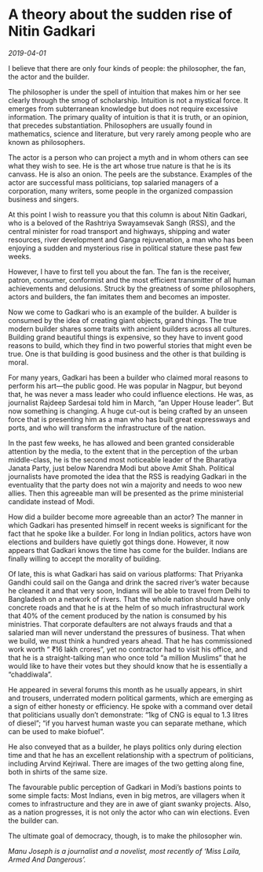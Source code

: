 # A theory about the sudden rise of Nitin Gadkari

*2019-04-01*

I believe that there are only four kinds of people: the philosopher, the
fan, the actor and the builder.

The philosopher is under the spell of intuition that makes him or her
see clearly through the smog of scholarship. Intuition is not a mystical
force. It emerges from subterranean knowledge but does not require
excessive information. The primary quality of intuition is that it is
truth, or an opinion, that precedes substantiation. Philosophers are
usually found in mathematics, science and literature, but very rarely
among people who are known as philosophers.

The actor is a person who can project a myth and in whom others can see
what they wish to see. He is the art whose true nature is that he is its
canvass. He is also an onion. The peels are the substance. Examples of
the actor are successful mass politicians, top salaried managers of a
corporation, many writers, some people in the organized compassion
business and singers.

At this point I wish to reassure you that this column is about Nitin
Gadkari, who is a beloved of the Rashtriya Swayamsevak Sangh (RSS), and
the central minister for road transport and highways, shipping and water
resources, river development and Ganga rejuvenation, a man who has been
enjoying a sudden and mysterious rise in political stature these past
few weeks.

However, I have to first tell you about the fan. The fan is the
receiver, patron, consumer, conformist and the most efficient
transmitter of all human achievements and delusions. Struck by the
greatness of some philosophers, actors and builders, the fan imitates
them and becomes an imposter.

Now we come to Gadkari who is an example of the builder. A builder is
consumed by the idea of creating giant objects, grand things. The true
modern builder shares some traits with ancient builders across all
cultures. Building grand beautiful things is expensive, so they have to
invent good reasons to build, which they find in two powerful stories
that might even be true. One is that building is good business and the
other is that building is moral.

For many years, Gadkari has been a builder who claimed moral reasons to
perform his art—the public good. He was popular in Nagpur, but beyond
that, he was never a mass leader who could influence elections. He was,
as journalist Rajdeep Sardesai told him in March, “an Upper House
leader”. But now something is changing. A huge cut-out is being crafted
by an unseen force that is presenting him as a man who has built great
expressways and ports, and who will transform the infrastructure of the
nation.

In the past few weeks, he has allowed and been granted considerable
attention by the media, to the extent that in the perception of the
urban middle-class, he is the second most noticeable leader of the
Bharatiya Janata Party, just below Narendra Modi but above Amit Shah.
Political journalists have promoted the idea that the RSS is readying
Gadkari in the eventuality that the party does not win a majority and
needs to woo new allies. Then this agreeable man will be presented as
the prime ministerial candidate instead of Modi.

How did a builder become more agreeable than an actor? The manner in
which Gadkari has presented himself in recent weeks is significant for
the fact that he spoke like a builder. For long in Indian politics,
actors have won elections and builders have quietly got things done.
However, it now appears that Gadkari knows the time has come for the
builder. Indians are finally willing to accept the morality of building.

Of late, this is what Gadkari has said on various platforms: That
Priyanka Gandhi could sail on the Ganga and drink the sacred river’s
water because he cleaned it and that very soon, Indians will be able to
travel from Delhi to Bangladesh on a network of rivers. That the whole
nation should have only concrete roads and that he is at the helm of so
much infrastructural work that 40% of the cement produced by the nation
is consumed by his ministries. That corporate defaulters are not always
frauds and that a salaried man will never understand the pressures of
business. That when we build, we must think a hundred years ahead. That
he has commissioned work worth “ <span class="webrupee">₹</span>16 lakh
crores”, yet no contractor had to visit his office, and that he is a
straight-talking man who once told “a million Muslims” that he would
like to have their votes but they should know that he is essentially a
“chaddiwala”.

He appeared in several forums this month as he usually appears, in shirt
and trousers, underrated modern political garments, which are emerging
as a sign of either honesty or efficiency. He spoke with a command over
detail that politicians usually don’t demonstrate: “1kg of CNG is equal
to 1.3 litres of diesel”; “if you harvest human waste you can separate
methane, which can be used to make biofuel”.

He also conveyed that as a builder, he plays politics only during
election time and that he has an excellent relationship with a spectrum
of politicians, including Arvind Kejriwal. There are images of the two
getting along fine, both in shirts of the same size.

The favourable public perception of Gadkari in Modi’s bastions points to
some simple facts: Most Indians, even in big metros, are villagers when
it comes to infrastructure and they are in awe of giant swanky projects.
Also, as a nation progresses, it is not only the actor who can win
elections. Even the builder can.

The ultimate goal of democracy, though, is to make the philosopher win.

*Manu Joseph is a journalist and a novelist, most recently of ‘Miss
Laila, Armed And Dangerous’.*
